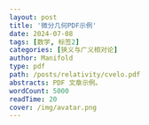 ```yaml
---
layout: post
title: '微分几何PDF示例'
date: 2024-07-08
tags: [数学, 标签2]
categories: [狭义与广义相对论]
author: Manifold
type: pdf
path: /posts/relativity/cvelo.pdf
abstracts: PDF 文章示例。
wordCount: 5000
readTime: 20
cover: /img/avatar.png
---
```

